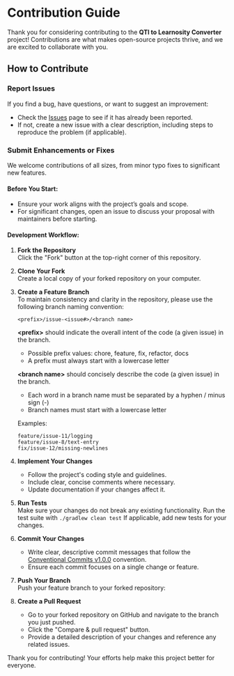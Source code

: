 # Contribution Guide
Thank you for considering contributing to the **QTI to Learnosity Converter** project! Contributions are what makes open-source projects thrive, and we are excited to collaborate with you.

## How to Contribute

### Report Issues
If you find a bug, have questions, or want to suggest an improvement:
- Check the [Issues](https://github.com/epam/qti-learnosity/issues) page to see if it has already been reported.
- If not, create a new issue with a clear description, including steps to reproduce the problem (if applicable).

### Submit Enhancements or Fixes
We welcome contributions of all sizes, from minor typo fixes to significant new features.

#### Before You Start:
- Ensure your work aligns with the project’s goals and scope.
- For significant changes, open an issue to discuss your proposal with maintainers before starting.

#### Development Workflow:
1. **Fork the Repository**\
    Click the "Fork" button at the top-right corner of this repository.

2. **Clone Your Fork**\
    Create a local copy of your forked repository on your computer.

3. **Create a Feature Branch**\
    To maintain consistency and clarity in the repository, please use the following branch naming convention:
    ```
    <prefix>/issue-<issue#>/<branch name>
    ```

    **\<prefix\>** should indicate the overall intent of the code (a given issue) in the branch.
    - Possible prefix values: chore, feature, fix, refactor, docs
    - A prefix must always start with a lowercase letter

    **\<branch name>** should concisely describe the code (a given issue) in the branch.
    - Each word in a branch name must be separated by a hyphen / minus sign (-)
    - Branch names must start with a lowercase letter

    Examples:
    ```
    feature/issue-11/logging
    feature/issue-8/text-entry
    fix/issue-12/missing-newlines
    ```

4. **Implement Your Changes**
    - Follow the project's coding style and guidelines.
    - Include clear, concise comments where necessary.
    - Update documentation if your changes affect it.

5. **Run Tests**\
    Make sure your changes do not break any existing functionality. Run the test suite with `./gradlew clean test`
    If applicable, add new tests for your changes.

6. **Commit Your Changes**
    - Write clear, descriptive commit messages that follow the [Conventional Commits v1.0.0](https://www.conventionalcommits.org/en/v1.0.0/) convention.
    - Ensure each commit focuses on a single change or feature.

7. **Push Your Branch**\
Push your feature branch to your forked repository:

8. **Create a Pull Request**
    - Go to your forked repository on GitHub and navigate to the branch you just pushed.
    - Click the "Compare & pull request" button.
    - Provide a detailed description of your changes and reference any related issues.

Thank you for contributing! Your efforts help make this project better for everyone.
